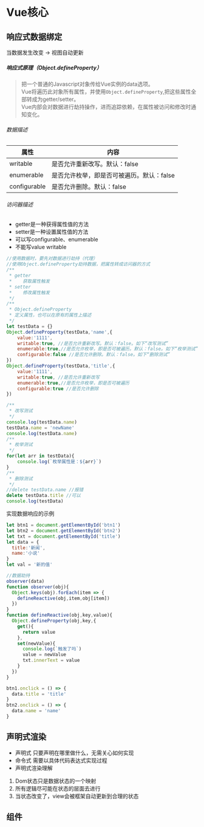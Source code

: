 # Vue核心
## 响应式数据绑定
当数据发生改变 -> 视图自动更新  
##### 响应式原理（Object.defineProperty）  
> 把一个普通的Javascript对象传给Vue实例的data选项。  
Vue将遍历此对象所有属性，并使用`Object.defineProperty`,把这些属性全部转成为getter/setter。  
Vue内部会对数据进行劫持操作，进而追踪依赖，在属性被访问和修改时通知变化。  
###### 数据描述  
| 属性 | 内容 |
|---|---|
| writable | 是否允许重新改写。默认：false |
| enumerable | 是否允许枚举，即是否可被遍历。默认：false |
| configurable | 是否允许删除。默认：false |

###### 访问器描述  
* getter是一种获得属性值的方法  
* setter是一种设置属性值的方法
* 可以写configurable、enumerable
* 不能写value writable
``` javascript
//使用数据时，要先对数据进行劫持（代理）
//使用Object.defineProperty劫持数据，把属性转成访问器的方式
/**
 * getter
 *    获取属性触发
 * setter
 *    修改属性触发
 */
/**
 * Object.defineProperty
 * 定义属性，也可以在原有的属性上描述
 */
let testData = {}
Object.defineProperty(testData,'name',{
    value:'1111',
    writable:true, //是否允许重新改写。默认：false。如下“改写测试”
    enumerable:true,//是否允许枚举，即是否可被遍历。默认：false。如下“枚举测试”
    configurable:false //是否允许删除。默认：false。如下“删除测试”
})
Object.defineProperty(testData,'title',{
    value:'1111',
    writable:true, //是否允许重新改写
    enumerable:true,//是否允许枚举，即是否可被遍历
    configurable:true //是否允许删除
})

/**
 * 改写测试
 */
console.log(testData.name)
testData.name = 'newName'
console.log(testData.name)
/**
 * 枚举测试
 */
for(let arr in testData){
    console.log(`枚举属性是：${arr}`)
}
/**
 * 删除测试
 */
//delete testData.name //报错
delete testData.title //可以
console.log(testData)
```
实现数据响应的示例
``` javascript
let btn1 = document.getElementById('btn1')
let btn2 = document.getElementById('btn2') 
let txt = document.getElementById('title')
let data = {
  title:'新闻',
  name:'小说'
}
let val = '新的值'

//数据劫持
observer(data)
function observer(obj){
  Object.keys(obj).forEach(item => {
    defineReactive(obj,item,obj[item])
  })
}
function defineReactive(obj,key,value){
  Object.defineProperty(obj,key,{
    get(){
      return value
    },
    set(newValue){
      console.log(`触发了吗`)
      value = newValue
      txt.innerText = value
    }
  })
}

btn1.onclick = () => {
  data.title = 'title' 
}
btn2.onclick = () => {
  data.name = 'name'
}
```
## 声明式渲染
* 声明式
只要声明在哪里做什么，无需关心如何实现
* 命令式
需要以具体代码表达式实现过程
* 声明式渲染理解
1. Dom状态只是数据状态的一个映射
2. 所有逻辑尽可能在状态的层面去进行
3. 当状态改变了，view会被框架自动更新到合理的状态
## 组件
